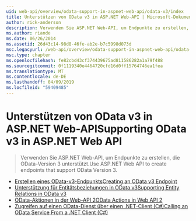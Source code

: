 ```yaml
---
uid: web-api/overview/odata-support-in-aspnet-web-api/odata-v3/index
title: Unterstützen von OData v3 in ASP.NET Web-API | Microsoft-Dokumentation
author: rick-anderson
description: Verwenden Sie ASP.NET Web-API, um Endpunkte zu erstellen, die OData-Version 3 unterstützt.
ms.author: riande
ms.date: 06/26/2014
ms.assetid: 26d43c14-98d8-46fe-ab2e-b7c5998d073d
msc.legacyurl: /web-api/overview/odata-support-in-aspnet-web-api/odata-v3
msc.type: chapter
ms.openlocfilehash: fe82cbd43cf374439675ad811586282a1a79f488
ms.sourcegitcommit: 0f1119340e4464720cfd16d0ff15764746ea1fea
ms.translationtype: MT
ms.contentlocale: de-DE
ms.lasthandoff: 04/09/2019
ms.locfileid: "59409485"
---
```

# <a name="supporting-odata-v3-in-aspnet-web-api"></a><span data-ttu-id="acee9-103">Unterstützen von OData v3 in ASP.NET Web-API</span><span class="sxs-lookup"><span data-stu-id="acee9-103">Supporting OData v3 in ASP.NET Web API</span></span>

> <span data-ttu-id="acee9-104">Verwenden Sie ASP.NET Web-API, um Endpunkte zu erstellen, die OData-Version 3 unterstützt.</span><span class="sxs-lookup"><span data-stu-id="acee9-104">Use ASP.NET Web API to create endpoints that support OData Version 3.</span></span>


- [<span data-ttu-id="acee9-105">Erstellen eines OData-v3-Endpunkts</span><span class="sxs-lookup"><span data-stu-id="acee9-105">Creating an OData v3 Endpoint</span></span>](creating-an-odata-endpoint.md)
- [<span data-ttu-id="acee9-106">Unterstützung für Entitätsbeziehungen in OData v3</span><span class="sxs-lookup"><span data-stu-id="acee9-106">Supporting Entity Relations in OData v3</span></span>](working-with-entity-relations.md)
- [<span data-ttu-id="acee9-107">OData-Aktionen in der Web-API 2</span><span class="sxs-lookup"><span data-stu-id="acee9-107">OData Actions in Web API 2</span></span>](odata-actions.md)
- [<span data-ttu-id="acee9-108">Zugreifen auf einen OData-Dienst über einen .NET-Client (C#)</span><span class="sxs-lookup"><span data-stu-id="acee9-108">Calling an OData Service From a .NET Client (C#)</span></span>](calling-an-odata-service-from-a-net-client.md)
